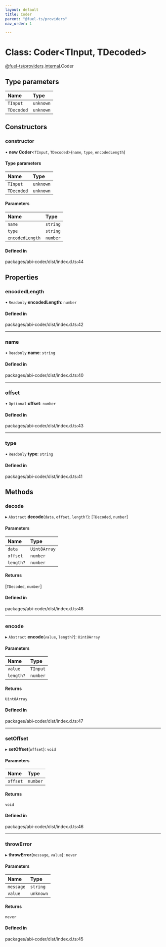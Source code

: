```yaml
---
layout: default
title: Coder
parent: "@fuel-ts/providers"
nav_order: 1

---
```


# Class: Coder<TInput, TDecoded\>

[@fuel-ts/providers](../index.md).[internal](../namespaces/internal.md).Coder

## Type parameters

| Name | Type |
| :------ | :------ |
| `TInput` | `unknown` |
| `TDecoded` | `unknown` |

## Constructors

### constructor

• **new Coder**<`TInput`, `TDecoded`\>(`name`, `type`, `encodedLength`)

#### Type parameters

| Name | Type |
| :------ | :------ |
| `TInput` | `unknown` |
| `TDecoded` | `unknown` |

#### Parameters

| Name | Type |
| :------ | :------ |
| `name` | `string` |
| `type` | `string` |
| `encodedLength` | `number` |

#### Defined in

packages/abi-coder/dist/index.d.ts:44

## Properties

### encodedLength

• `Readonly` **encodedLength**: `number`

#### Defined in

packages/abi-coder/dist/index.d.ts:42

___

### name

• `Readonly` **name**: `string`

#### Defined in

packages/abi-coder/dist/index.d.ts:40

___

### offset

• `Optional` **offset**: `number`

#### Defined in

packages/abi-coder/dist/index.d.ts:43

___

### type

• `Readonly` **type**: `string`

#### Defined in

packages/abi-coder/dist/index.d.ts:41

## Methods

### decode

▸ `Abstract` **decode**(`data`, `offset`, `length?`): [`TDecoded`, `number`]

#### Parameters

| Name | Type |
| :------ | :------ |
| `data` | `Uint8Array` |
| `offset` | `number` |
| `length?` | `number` |

#### Returns

[`TDecoded`, `number`]

#### Defined in

packages/abi-coder/dist/index.d.ts:48

___

### encode

▸ `Abstract` **encode**(`value`, `length?`): `Uint8Array`

#### Parameters

| Name | Type |
| :------ | :------ |
| `value` | `TInput` |
| `length?` | `number` |

#### Returns

`Uint8Array`

#### Defined in

packages/abi-coder/dist/index.d.ts:47

___

### setOffset

▸ **setOffset**(`offset`): `void`

#### Parameters

| Name | Type |
| :------ | :------ |
| `offset` | `number` |

#### Returns

`void`

#### Defined in

packages/abi-coder/dist/index.d.ts:46

___

### throwError

▸ **throwError**(`message`, `value`): `never`

#### Parameters

| Name | Type |
| :------ | :------ |
| `message` | `string` |
| `value` | `unknown` |

#### Returns

`never`

#### Defined in

packages/abi-coder/dist/index.d.ts:45
